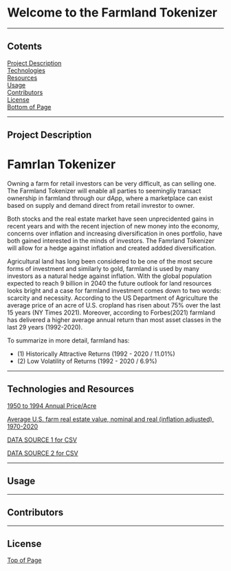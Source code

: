 # Welcome to the Farmland Tokenizer
***
<a id="Top-of-Page"></a>

## <a id="Contents">Cotents</a>
[Project Description](#Project-Description)<br>
[Technologies](#Technologies)<br>
[Resources](#Resources)<br>
[Usage](#Usage)<br>
[Contributors](#Contributors)<br>
[License](#License)<br>
[Bottom of Page](#Bottom-of-Page)<br>

***
## <a id="Project-Description">Project Description</a>
# Famrlan Tokenizer 
<p> Owning a farm for retail investors can be very difficult, as can selling one. The Farmland Tokenizer will enable all parties to seemingliy transact ownership in farmland through our dApp, where a marketplace can exist based on supply and demand direct from retail invrestor to owner.
</p>

<p> Both stocks and the real estate market have seen unprecidented gains in recent years and with the recent injection of new money into the economy, concerns over inflation and increasing diversification in ones portfolio, have both gained interested in the minds of investors. The Famrland Tokenizer will allow for a hedge against inflation and created addded diversification.
</p>

<p> Agricultural land has long been considered to be one of the most secure forms of investment and similarly to gold, farmland is used by many investors as a natural hedge against inflation.
With the global population expected to reach 9 billion in 2040 the future outlook for land resources looks bright and a case for farmland investment comes down to two words: scarcity and necessity.
According to the US Department of Agriculture the average price of an acre of U.S. cropland has risen about 75% over the last 15 years (NY Times 2021). Moreover, according to Forbes(2021) farmland has delivered a higher average annual return than most asset classes in the last 29 years (1992-2020). 

To summarize in more detail, farmland has:
* (1) Historically Attractive Returns (1992 - 2020 / 11.01%)
* (2) Low Volatility of Returns (1992 - 2020 / 6.9%)

</p>

***
## <a id="Resources">Technologies and Resources</a>
[1950 to 1994 Annual Price/Acre](https://www.ers.usda.gov/media/8648/sb738ab.xls)

[Average U.S. farm real estate value, nominal and real (inflation adjusted), 1970-2020](https://www.ers.usda.gov/webdocs/charts/55910/farmrealestatevalue2020_d.html?v=1175.2)

[DATA SOURCE 1 for CSV](https://usda.library.cornell.edu/concern/publications/pn89d6567?locale=en#release-items)

[DATA SOURCE 2 for CSV](https://www.nrcs.usda.gov/wps/portal/nrcs/detail/national/technical/econ/references/?cid=nrcs143_009723)
***
## <a id="Usage">Usage</a>

***
## <a id="Contributors">Contributors</a>


***
## <a id="License">License</a>


[Top of Page](#Top-of-Page)<br>
<a id="Bottom-of-Page"></a>
